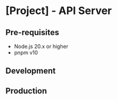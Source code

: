 # [Project] - API Server

## Pre-requisites

- Node.js 20.x or higher
- pnpm v10

## Development

## Production

